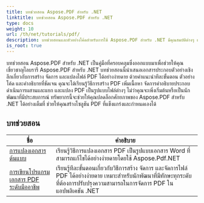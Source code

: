 ```yaml
---
title: บทช่วยสอน Aspose.PDF สำหรับ .NET
linktitle: บทช่วยสอน Aspose.PDF สำหรับ .NET
type: docs
weight: 10
url: /th/net/tutorials/pdf/
description: บทช่วยสอนและตัวอย่างโค้ดสำหรับการใช้ Aspose.PDF สำหรับ .NET มีคุณสมบัติต่างๆ เช่น การสร้าง การแก้ไข การแปลง การพิมพ์ และคุณสมบัติสำหรับการประมวลผลเอกสาร PDF
is_root: true
---
```


บทช่วยสอน Aspose.PDF สำหรับ .NET เป็นคู่มือที่ครอบคลุมซึ่งออกแบบมาเพื่อช่วยให้คุณเชี่ยวชาญไลบรารี Aspose.PDF สำหรับ .NET บทช่วยสอนนี้นำเสนอเอกสารประกอบตัวอย่างเชิงลึกเกี่ยวกับการสร้าง จัดการ และแปลงไฟล์ PDF ได้อย่างง่ายดาย ด้วยคำแนะนำทีละขั้นตอน ตัวอย่างโค้ด และคำอธิบายที่ชัดเจน คุณจะได้เรียนรู้วิธีการสร้าง PDF เพิ่มเนื้อหา จัดการคำอธิบายประกอบ ดำเนินการผสานและแยก และแปลง PDF เป็นรูปแบบไฟล์ต่างๆ ไม่ว่าคุณจะเพิ่งเริ่มต้นหรือเป็นนักพัฒนาที่มีประสบการณ์ ทรัพยากรนี้จะช่วยให้คุณปลดล็อกศักยภาพของ Aspose.PDF สำหรับ .NET ได้อย่างเต็มที่ ช่วยให้คุณสร้างโซลูชัน PDF ที่แข็งแกร่งและกำหนดเองได้

## บทช่วยสอน
| ชื่อ | คำอธิบาย |
| --- | --- | 
| [การแปลงเอกสารต้นแบบ](./mastering-document-conversion/) | เรียนรู้วิธีการแปลงเอกสาร PDF เป็นรูปแบบเอกสาร Word ที่สามารถแก้ไขได้อย่างง่ายดายโดยใช้ Aspose.Pdf.NET |
| [การเขียนโปรแกรมเอกสาร PDF ระดับมืออาชีพ](./master-pdf-document-programming/) | เรียนรู้ทีละขั้นตอนเกี่ยวกับวิธีการสร้าง จัดการ และจัดการไฟล์ PDF ได้อย่างง่ายดาย เหมาะสำหรับนักพัฒนาที่มีทักษะทุกระดับที่ต้องการปรับปรุงความสามารถในการจัดการ PDF ในแอปพลิเคชัน .NET | 